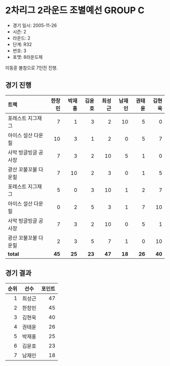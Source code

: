 # 2차리그 2라운드 조별예선 GROUP C

- 경기 일시: 2005-11-26
- 시즌: 2
- 라운드: 2
- 단계: R32
- 번호: 3
- 포맷: 8라운드제



이동훈 불참으로 7인전 진행.

## 경기 진행

| 트랙 | 한창민 | 박재홍 | 김윤호 | 최성근 | 남재인 | 권태윤 | 김현욱 |
|:---|---:|---:|---:|---:|---:|---:|---:|
| 포레스트 지그재그 | 7 | 1 | 3 | 2 | 10 | 5 | 0 |
| 아이스 설산 다운힐 | 10 | 3 | 1 | 2 | 0 | 5 | 7 |
| 사막 빙글빙글 공사장 | 7 | 3 | 2 | 10 | 5 | 1 | 0 |
| 광산 꼬불꼬불 다운힐 | 7 | 10 | 2 | 3 | 0 | 1 | 5 |
| 포레스트 지그재그 | 5 | 0 | 3 | 10 | 1 | 2 | 7 |
| 아이스 설산 다운힐 | 0 | 2 | 5 | 3 | 1 | 7 | 10 |
| 사막 빙글빙글 공사장 | 7 | 3 | 2 | 10 | 0 | 5 | 1 |
| 광산 꼬불꼬불 다운힐 | 2 | 3 | 5 | 7 | 1 | 0 | 10 |
| __total__ | __45__ | __25__ | __23__ | __47__ | __18__ | __26__ | __40__ |




## 경기 결과

| 순위 | 선수 | 포인트 |
|---:|:---:|---:|
| 1 | 최성근 | 47 |
| 2 | 한창민 | 45 |
| 3 | 김현욱 | 40 |
| 4 | 권태윤 | 26 |
| 5 | 박재홍 | 25 |
| 6 | 김윤호 | 23 |
| 7 | 남재인 | 18 |

